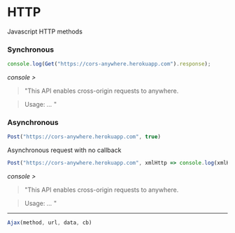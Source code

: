 # HTTP
Javascript HTTP methods

### Synchronous

```Javascript
console.log(Get("https://cors-anywhere.herokuapp.com").response);
```
*console >*
>"This API enables cross-origin requests to anywhere.

>Usage:
>*...*
>"

### Asynchronous

```Javascript
Post("https://cors-anywhere.herokuapp.com", true)
```
Asynchronous request with no callback

```Javascript
Post("https://cors-anywhere.herokuapp.com", xmlHttp => console.log(xmlHttp.response))
```
*console >*
> "This API enables cross-origin requests to anywhere.

>Usage:
>*...*
>"

----
```Javascript
Ajax(method, url, data, cb)
```
